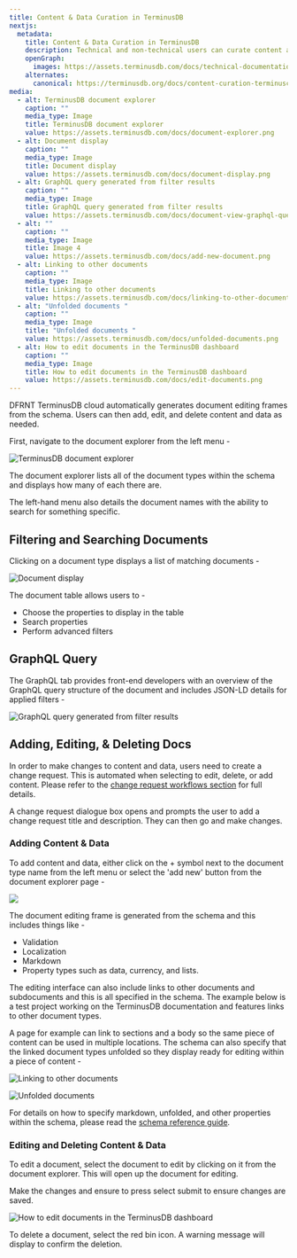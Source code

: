 ```yaml
---
title: Content & Data Curation in TerminusDB
nextjs:
  metadata:
    title: Content & Data Curation in TerminusDB
    description: Technical and non-technical users can curate content and data using the TerminusDB dashboard
    openGraph:
      images: https://assets.terminusdb.com/docs/technical-documentation-terminuscms-og.png
    alternates:
      canonical: https://terminusdb.org/docs/content-curation-terminuscms-tour/
media:
  - alt: TerminusDB document explorer
    caption: ""
    media_type: Image
    title: TerminusDB document explorer
    value: https://assets.terminusdb.com/docs/document-explorer.png
  - alt: Document display
    caption: ""
    media_type: Image
    title: Document display
    value: https://assets.terminusdb.com/docs/document-display.png
  - alt: GraphQL query generated from filter results
    caption: ""
    media_type: Image
    title: GraphQL query generated from filter results
    value: https://assets.terminusdb.com/docs/document-view-graphql-query.png
  - alt: ""
    caption: ""
    media_type: Image
    title: Image 4
    value: https://assets.terminusdb.com/docs/add-new-document.png
  - alt: Linking to other documents
    caption: ""
    media_type: Image
    title: Linking to other documents
    value: https://assets.terminusdb.com/docs/linking-to-other-documents.png
  - alt: "Unfolded documents "
    caption: ""
    media_type: Image
    title: "Unfolded documents "
    value: https://assets.terminusdb.com/docs/unfolded-documents.png
  - alt: How to edit documents in the TerminusDB dashboard
    caption: ""
    media_type: Image
    title: How to edit documents in the TerminusDB dashboard
    value: https://assets.terminusdb.com/docs/edit-documents.png
---
```


DFRNT TerminusDB cloud automatically generates document editing frames from the schema. Users can then add, edit, and delete content and data as needed.

First, navigate to the document explorer from the left menu -

![TerminusDB document explorer](https://assets.terminusdb.com/docs/document-explorer.png)

The document explorer lists all of the document types within the schema and displays how many of each there are.

The left-hand menu also details the document names with the ability to search for something specific.

## Filtering and Searching Documents

Clicking on a document type displays a list of matching documents -

![Document display](https://assets.terminusdb.com/docs/document-display.png)

The document table allows users to -

*   Choose the properties to display in the table
*   Search properties
*   Perform advanced filters

## GraphQL Query

The GraphQL tab provides front-end developers with an overview of the GraphQL query structure of the document and includes JSON-LD details for applied filters -

![GraphQL query generated from filter results](https://assets.terminusdb.com/docs/document-view-graphql-query.png)

## Adding, Editing, & Deleting Docs

In order to make changes to content and data, users need to create a change request. This is automated when selecting to edit, delete, or add content. Please refer to the [change request workflows section](/docs/change-request-workflows-terminuscms-tour/) for full details.

A change request dialogue box opens and prompts the user to add a change request title and description. They can then go and make changes.

### Adding Content & Data

To add content and data, either click on the + symbol next to the document type name from the left menu or select the 'add new' button from the document explorer page -

![](https://assets.terminusdb.com/docs/add-new-document.png)

The document editing frame is generated from the schema and this includes things like -

*   Validation
*   Localization
*   Markdown
*   Property types such as data, currency, and lists.

The editing interface can also include links to other documents and subdocuments and this is all specified in the schema. The example below is a test project working on the TerminusDB documentation and features links to other document types.

A page for example can link to sections and a body so the same piece of content can be used in multiple locations. The schema can also specify that the linked document types unfolded so they display ready for editing within a piece of content -

![Linking to other documents](https://assets.terminusdb.com/docs/linking-to-other-documents.png)

![Unfolded documents ](https://assets.terminusdb.com/docs/unfolded-documents.png)

For details on how to specify markdown, unfolded, and other properties within the schema, please read the [schema reference guide](/docs/schema-reference-guide/).

### Editing and Deleting Content & Data

To edit a document, select the document to edit by clicking on it from the document explorer. This will open up the document for editing.

Make the changes and ensure to press select submit to ensure changes are saved.

![How to edit documents in the TerminusDB dashboard](https://assets.terminusdb.com/docs/edit-documents.png)

To delete a document, select the red bin icon. A warning message will display to confirm the deletion.